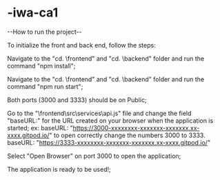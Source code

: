 # -iwa-ca1
--How to run the project--

To initialize the front and back end, follow the steps:

Navigate to the "cd. \frontend" and "cd. \backend" folder and run the command "npm install";

Navigate to the "cd. \frontend" and "cd. \backend" folder and run the command "npm run start";

Both ports (3000 and 3333) should be on Public;

Go to the "\frontend\src\services\api.js" file and change the field "baseURL:" for the URL created on your browser when the application is started;
ex:
baseURL: "https://3000-xxxxxxxx-xxxxxxx-xxxxxxx.xx-xxxx.gitpod.io/"
to open correctly change the numbers 3000 to 3333.
baseURL: "https://3333-xxxxxxxx-xxxxxxx-xxxxxxx.xx-xxxx.gitpod.io/"

Select "Open Browser" on port 3000 to open the application;

The application is ready to be used!;
